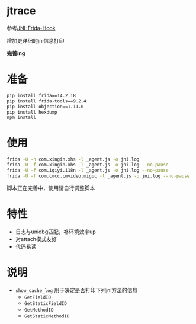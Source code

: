 # jtrace

参考[JNI-Frida-Hook](https://github.com/Areizen/JNI-Frida-Hook)

增加更详细的jni信息打印

**完善ing**

# 准备

```bash
pip install frida==14.2.18
pip install frida-tools==9.2.4
pip install objection==1.11.0
pip install hexdump
npm install
```

# 使用

```bash
frida -U -n com.xingin.xhs -l _agent.js -o jni.log
frida -U -f com.xingin.xhs -l _agent.js -o jni.log --no-pause
frida -U -f com.iqiyi.i18n -l _agent.js -o jni.log --no-pause
frida -U -f com.cmcc.cmvideo.miguc -l _agent.js -o jni.log --no-pause
```

脚本正在完善中，使用请自行调整脚本

# 特性

- 日志与unidbg匹配，补环境效率up
- 对attach模式友好
- 代码易读

# 说明

- `show_cache_log` 用于决定是否打印下列jni方法的信息
    - `GetFieldID`
    - `GetStaticFieldID`
    - `GetMethodID`
    - `GetStaticMethodID`
